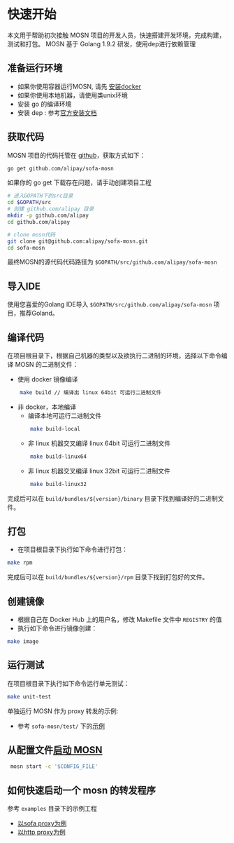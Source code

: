 # 快速开始

本文用于帮助初次接触 MOSN 项目的开发人员，快速搭建开发环境，完成构建，测试和打包。
MOSN 基于 Golang 1.9.2 研发，使用dep进行依赖管理

## 准备运行环境

+ 如果你使用容器运行MOSN, 请先 [安装docker](https://docs.docker.com/install/)
+ 如果你使用本地机器，请使用类unix环境
+ 安装 go 的编译环境 
+ 安装 dep : 参考[官方安装文档](https://golang.github.io/dep/docs/installation.html)

## 获取代码

MOSN 项目的代码托管在 [github](https://github.com/alipay/sofa-mosn)，获取方式如下：

```bash
go get github.com/alipay/sofa-mosn
```

如果你的 go get 下载存在问题，请手动创建项目工程

```bash
# 进入GOPATH下的src目录
cd $GOPATH/src
# 创建 github.com/alipay 目录
mkdir -p github.com/alipay
cd github.com/alipay

# clone mosn代码
git clone git@github.com:alipay/sofa-mosn.git
cd sofa-mosn
```

最终MOSN的源代码代码路径为 `$GOPATH/src/github.com/alipay/sofa-mosn`

## 导入IDE

使用您喜爱的Golang IDE导入 `$GOPATH/src/github.com/alipay/sofa-mosn` 项目，推荐Goland。

## 编译代码

在项目根目录下，根据自己机器的类型以及欲执行二进制的环境，选择以下命令编译 MOSN 的二进制文件：
+ 使用 docker 镜像编译
```bash
    make build // 编译出 linux 64bit 可运行二进制文件
```
+ 非 docker，本地编译
    + 编译本地可运行二进制文件
    ```bash
        make build-local
    ```
    + 非 linux 机器交叉编译 linux 64bit 可运行二进制文件
    ```bash
        make build-linux64
    ```
    + 非 linux 机器交叉编译 linux 32bit 可运行二进制文件
    ```bash
        make build-linux32
    ```
完成后可以在 `build/bundles/${version}/binary` 目录下找到编译好的二进制文件。

## 打包

+ 在项目根目录下执行如下命令进行打包：

```bash
make rpm
```

完成后可以在 `build/bundles/${version}/rpm` 目录下找到打包好的文件。

## 创建镜像
+ 根据自己在 Docker Hub 上的用户名，修改 Makefile 文件中 `REGISTRY` 的值
+ 执行如下命令进行镜像创建：

```bash
make image
```

## 运行测试

在项目根目录下执行如下命令运行单元测试：

```bash
make unit-test
```

单独运行 MOSN 作为 proxy 转发的示例:

+ 参考 `sofa-mosn/test/` 下的[示例](testandsamples/RunMosnTests.md)

## 从配置文件[启动 MOSN](../reference/HowtoStartMosnFromConfig.md)

```bash
 mosn start -c '$CONFIG_FILE'
```

## 如何快速启动一个 mosn 的转发程序

参考 `examples` 目录下的示例工程

+ [以sofa proxy为例](testandsamples/RunMosnSofaProxy.md)
+ [以http proxy为例](testandsamples/RunMosnHttpProxy.md)
